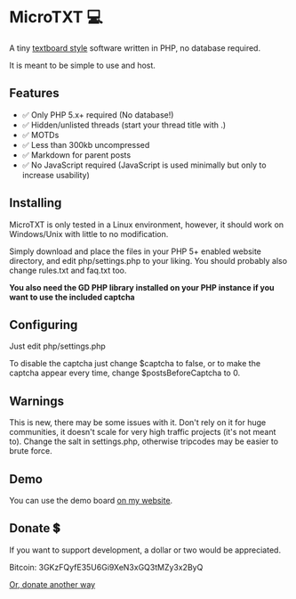 # MicroTXT 💻

A tiny [textboard style](https://en.wikipedia.org/wiki/Textboard) software written in PHP, no database required.

It is meant to be simple to use and host.

## Features

* ✅ Only PHP 5.x+ required (No database!)
* ✅ Hidden/unlisted threads (start your thread title with .)
* ✅ MOTDs
* ✅ Less than 300kb uncompressed
* ✅ Markdown for parent posts
* ✅ No JavaScript required (JavaScript is used minimally but only to increase usability)

## Installing

MicroTXT is only tested in a Linux environment, however, it should work on Windows/Unix with little to no modification.

Simply download and place the files in your PHP 5+ enabled website directory, and edit php/settings.php to your liking. You should probably also change rules.txt and faq.txt too.

**You also need the GD PHP library installed on your PHP instance if you want to use the included captcha**

## Configuring

Just edit php/settings.php

To disable the captcha just change $captcha to false, or to make the captcha appear every time, change $postsBeforeCaptcha to 0.

## Warnings

This is new, there may be some issues with it.
Don't rely on it for huge communities, it doesn't scale for very high traffic projects (it's not meant to).
Change the salt in settings.php, otherwise tripcodes may be easier to brute force.

## Demo

You can use the demo board [on my website](https://chaoswebs.net/mt/).

## Donate 💲

If you want to support development, a dollar or two would be appreciated.

Bitcoin: 3GKzFQyfE35U6Gi9XeN3xGQ3tMZy3x2ByQ

[Or, donate another way](https://chaoswebs.net/donate)
